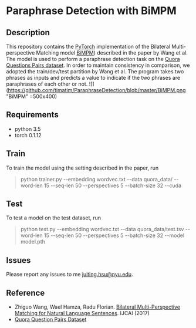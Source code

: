 # Paraphrase Detection with BiMPM

## Description
This repository contains the [PyTorch](http://pytorch.org/) implementation of the Bilateral Multi-perspective Matching model [BiMPM](https://arxiv.org/pdf/1702.03814.pdf)) described in the paper by Wang et al. The model is used to perform a paraphrase detection task on the [Quora Questions Pairs dataset](https://data.quora.com/First-Quora-Dataset-Release-Question-Pairs). In order to maintain consistency in comparison, we adopted the train/dev/test partition by Wang et al. The program takes two phrases as inputs and predicts a value to indicate if the two phrases are paraphrases of each other or not.
![](https://github.com/timatim/ParaphraseDetection/blob/master/BiMPM.png "BiMPM" =500x400)

## Requirements
 - python 3.5
 - torch 0.1.12

## Train
To train the model using the setting described in the paper, run
> python trainer.py --embedding wordvec.txt --data quora_data/ --word-len 15 --seq-len 50 --perspectives 5 --batch-size 32 --cuda 

## Test
To test a model on the test dataset, run
> python test.py --embedding wordvec.txt --data quora_data/test.tsv --word-len 15 --seq-len 50 --perspectives 5 --batch-size 32 --model model.pth

## Issues
Please report any issues to me juiting.hsu@nyu.edu.

## Reference
 - Zhiguo Wang, Wael Hamza, Radu Florian. [Bilateral Multi-Perspective Matching for Natural Language Sentences](https://arxiv.org/pdf/1702.03814.pdf). IJCAI (2017)
 - [Quora Question Pairs Dataset](https://data.quora.com/First-Quora-Dataset-Release-Question-Pairs)
